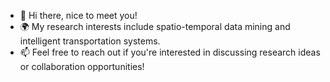 - 👋 Hi there, nice to meet you!  
- 🌍 My research interests include spatio-temporal data mining and intelligent transportation systems.
- 📫 Feel free to reach out if you're interested in discussing research ideas or collaboration opportunities!



<!--
## Hi there 👋

**Rinheart/Rinheart** is a ✨ _special_ ✨ repository because its `README.md` (this file) appears on your GitHub profile.

Here are some ideas to get you started:

- 🔭 I’m currently working on ...
- 🌱 I’m currently learning ...
- 👯 I’m looking to collaborate on ...
- 🤔 I’m looking for help with ...
- 💬 Ask me about ...
- 📫 How to reach me: ...
- 😄 Pronouns: ...
- ⚡ Fun fact: ...
-->

